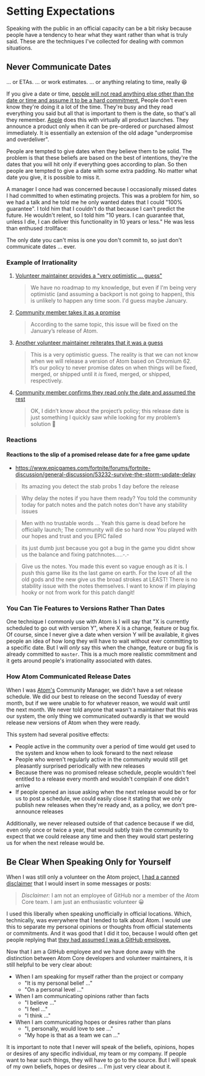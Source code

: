 # Setting Expectations

Speaking with the public in an official capacity can be a bit risky because people have a tendency to hear what they want rather than what is truly said. These are the techniques I've collected for dealing with common situations.

## Never Communicate Dates

... or ETAs. ... or work estimates. ... or anything relating to time, really :laughing:

If you give a date or time, [people will not read anything else other than the date or time and assume it to be a hard commitment.](#example-of-irrationality) People don't even know they're doing it a lot of the time. They're busy and they read everything you said but all that is important to them is the date, so that's all they remember. [Apple](http://www.apple.com) does this with virtually all product launches. They announce a product only when it can be pre-ordered or purchased almost immediately. It is essentially an extension of the old adage "underpromise and overdeliver".

People are tempted to give dates when they believe them to be solid. The problem is that these beliefs are based on the best of intentions, they're the dates that you will hit only if everything goes according to plan. So then people are tempted to give a date with some extra padding. No matter what date you give, it is possible to miss it.

A manager I once had was concerned because I occasionally missed dates I had committed to when estimating projects. This was a problem for him, so we had a talk and he told me he only wanted dates that I could "100% guarantee". I told him that I couldn't do that because I can't predict the future. He wouldn't relent, so I told him "10 years. I can guarantee that, unless I die, I can deliver this functionality in 10 years or less." He was less than enthused :trollface:

The only date you can't miss is one you don't commit to, so just don't communicate dates ... ever.

### Example of Irrationality

1. [Volunteer maintainer provides a "very optimistic ... guess"](https://github.com/atom/atom/issues/15737#issuecomment-339586666)

    > We have no roadmap to my knowledge, but even if I'm being very optimistic (and assuming a backport is not going to happen), this is unlikely to happen any time soon. I'd guess maybe January.

1. [Community member takes it as a promise](https://discuss.atom.io/t/bad-text-rendering-in-atom-because-of-freetype-library/49311/4?u=leedohm)

    > According to the same topic, this issue will be fixed on the January’s release of Atom.

1. [Another volunteer maintainer reiterates that it was a guess](https://discuss.atom.io/t/bad-text-rendering-in-atom-because-of-freetype-library/49311/5?u=leedohm)

    > This is a very optimistic guess. The reality is that we can not know when we will release a version of Atom based on Chromium 62. It’s our policy to never promise dates on when things will be fixed, merged, or shipped until it _is_ fixed, merged, or shipped, respectively.

1. [Community member confirms they read only the date and assumed the rest](https://discuss.atom.io/t/bad-text-rendering-in-atom-because-of-freetype-library/49311/6?u=leedohm)

    > OK, I didn’t know about the project’s policy; this release date is just something I quickly saw while looking for my problem’s solution 🙂

### Reactions

#### Reactions to the slip of a promised release date for a free game update

* https://www.epicgames.com/fortnite/forums/fortnite-discussion/general-discussion/53232-survive-the-storm-update-delay

> Its amazing you detect the stab probs 1 day before the release

> Why delay the notes if you have them ready? You told the community today for patch notes and the patch notes don't have any stability issues

> Men with no trustable words ... Yeah this game is dead before he officially launch; The community will die so hard now  You played with our hopes and trust and you EPIC failed

> its just dumb just because you got a bug in the game you didnt show us the balance and fixing patchnotes.....-.-

> Give us the notes. You made this event so vague enough as it is. I push this game like its the last game on earth. For the love of all the old gods and the new give us the broad strokes at LEAST! There is no stability issue with the notes themselves. I want to know if im playing hooky or not from work for this patch dangit!

### You Can Tie Features to Versions Rather Than Dates

One technique I commonly use with Atom is I will say that "X is currently scheduled to go out with version Y", where X is a change, feature or bug fix. Of course, since I never give a date when version Y will be available, it gives people an idea of how long they will have to wait without ever committing to a specific date. But I will _only_ say this when the change, feature or bug fix is already committed to `master`. This is a much more realistic commitment and it gets around people's irrationality associated with dates.

### How Atom Communicated Release Dates

When I was [Atom's](https://atom.io) Community Manager, we didn't have a set release schedule. We did our best to release on the second Tuesday of every month, but if we were unable to for whatever reason, we would wait until the next month. We never told anyone that wasn't a maintainer that this was our system, the only thing we communicated outwardly is that we would release new versions of Atom when they were ready.

This system had several positive effects:

* People active in the community over a period of time would get used to the system and know when to look forward to the next release
* People who weren't regularly active in the community would still get pleasantly surprised periodically with new releases
* Because there was no promised release schedule, people wouldn't feel entitled to a release every month and wouldn't complain if one didn't arrive
* If people opened an issue asking when the next release would be or for us to post a schedule, we could easily close it stating that we only publish new releases when they're ready and, as a policy, we don't pre-announce releases

Additionally, we never released outside of that cadence because if we did, even only once or twice a year, that would subtly train the community to expect that we could release any time and then they would start pestering us for when the next release would be.

## Be Clear When Speaking Only for Yourself

When I was still only a volunteer on the Atom project, [I had a canned disclaimer](https://discuss.atom.io/t/why-is-atom-so-slow/11376/13?u=leedohm) that I would insert in some messages or posts:

> _Disclaimer:_ I am not an employee of GitHub nor a member of the Atom Core team. I am just an enthusiastic volunteer :grinning:

I used this liberally when speaking unofficially in official locations. Which, technically, was everywhere that I tended to talk about Atom. I would use this to separate my personal opinions or thoughts from official statements or commitments. And it was good that I did it too, because I would often get people replying that [they had assumed I was a GitHub employee.](https://discuss.atom.io/t/tabulators-are-not-aligned-correctly/6182/8?u=leedohm)

Now that I am a GitHub employee and we have done away with the distinction between Atom Core developers and volunteer maintainers, it is still helpful to be very clear about:

* When I am speaking for myself rather than the project or company
    * "It is my personal belief ..."
    * "On a personal level ..."
* When I am communicating opinions rather than facts
    * "I believe ..."
    * "I feel ..."
    * "I think ..."
* When I am communicating hopes or desires rather than plans
    * "I, personally, would love to see ..."
    * "My hope is that as a team we can ..."

It is important to note that I never will speak of the beliefs, opinions, hopes or desires of any specific individual, my team or my company. If people want to hear such things, they will have to go to the source. But I will speak of my own beliefs, hopes or desires ... I'm just very clear about it.
